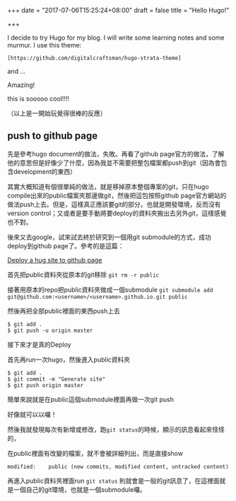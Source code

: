 +++
date = "2017-07-06T15:25:24+08:00"
draft = false
title = "Hello Hugo!"

+++

I decide to try Hugo for my blog. I will write some learning notes and some murmur.
I use this theme: 

<!--more-->
	[https://github.com/digitalcraftsman/hugo-strata-theme]

and ...

Amazing!

this is sooooo cool!!!!

（以上是一開始玩覺得很棒的反應）

## push to github page

先是參考hugo document的做法，失敗。再看了github page官方的做法，了解他的意思但是好像少了什麼，因為我並不需要把整包檔案都push到git（因為會包含development的東西）

其實大概知道有個很單純的做法，就是移掉原本整個專案的git，只在hugo compile出來的public檔案夾那邊做git，然後把這包按照github page官方網站的做法push上去。但是，這樣真正應該要git的部分，也就是開發環境，反而沒有version control；又或者是要手動將要deploy的資料夾搬出去另外git，這樣感覺也不對。

後來又去google，試來試去終於研究到一個用git submodule的方式，成功deploy到github page了。參考的是這篇：

[Deploy a hug site to github page](https://github.com/whipperstacker/blog/blob/master/content/post/deploying-a-hugo-site-to-github-pages.md)

首先把public資料夾從原本的git移除 `git rm -r public`

接著用原本的repo把public資料夾做成一個submodule `git submodule add git@github.com:<username>/<username>.github.io.git public`

然後再把全部public裡面的東西push上去

```
$ git add .
$ git push -u origin master
```

接下來才是真的Deploy

首先再run一次hugo，然後進入public資料夾

```
$ git add .
$ git commit -m "Generate site"
$ git push origin master
```

簡單來說就是在public這個submodule裡面再做一次git push

好像就可以以囉！

然後我就發現每次有新增或修改，跑`git status`的時候，顯示的訊息看起來怪怪的，

在public裡面有改變的檔案，就不會被詳細列出，而是直接show

`modified:    public (new commits, modified content, untracked content)`

再進入public資料夾裡面run `git status` 則就會是一般的git訊息了，在這裡面就是一個自己的git環境，也就是一個submodule囉。










